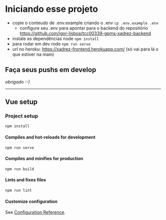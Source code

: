 # Iniciando esse projeto
* copie o conteudo de .env.example criando o .env `cp .env.example .env`
    * configure seu .env para apontar para o backend do repositório https://github.com/igor-lisboa/tcc00339-gpms-xadrez-backend
* instale as dependências node `npm install`
* para rodar em dev rode `npm run serve`
* url no heroku: https://xadrez-frontend.herokuapp.com/ (só vai para lá o que estiver na main)
## Faça seus pushs em develop
*obrigado :-)*

***

## Vue setup
### Project setup
```
npm install
```

#### Compiles and hot-reloads for development
```
npm run serve
```

#### Compiles and minifies for production
```
npm run build
```

#### Lints and fixes files
```
npm run lint
```

#### Customize configuration
See [Configuration Reference](https://cli.vuejs.org/config/).
